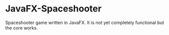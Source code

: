 # JavaFX-Spaceshooter
Spaceshooter game written in JavaFX. It is not yet completely functional but the core works.
